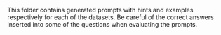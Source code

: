 This folder contains generated prompts with hints and examples respectively for each of the datasets. Be careful of the correct answers inserted into some of the questions when evaluating the prompts.